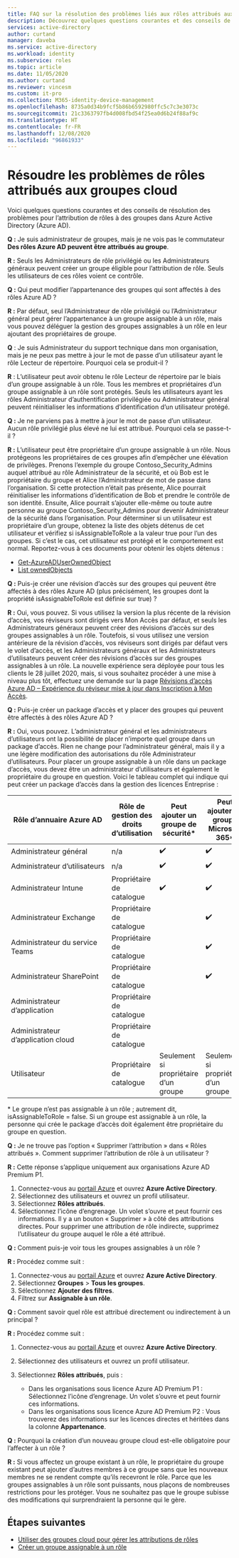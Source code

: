 ```yaml
---
title: FAQ sur la résolution des problèmes liés aux rôles attribués aux groupes cloud – Azure Active Directory | Microsoft Docs
description: Découvrez quelques questions courantes et des conseils de dépannage pour l’attribution de rôles à des groupes dans Azure Active Directory.
services: active-directory
author: curtand
manager: daveba
ms.service: active-directory
ms.workload: identity
ms.subservice: roles
ms.topic: article
ms.date: 11/05/2020
ms.author: curtand
ms.reviewer: vincesm
ms.custom: it-pro
ms.collection: M365-identity-device-management
ms.openlocfilehash: 8735a0d34b9fcf5b86b6592980ffc5c7c3e3073c
ms.sourcegitcommit: 21c3363797fb4d008fbd54f25ea0d6b24f88af9c
ms.translationtype: HT
ms.contentlocale: fr-FR
ms.lasthandoff: 12/08/2020
ms.locfileid: "96861933"
---
```

# <a name="troubleshooting-roles-assigned-to-cloud-groups"></a>Résoudre les problèmes de rôles attribués aux groupes cloud

Voici quelques questions courantes et des conseils de résolution des problèmes pour l’attribution de rôles à des groupes dans Azure Active Directory (Azure AD).

**Q :** Je suis administrateur de groupes, mais je ne vois pas le commutateur **Des rôles Azure AD peuvent être attribués au groupe**.

**R :** Seuls les Administrateurs de rôle privilégié ou les Administrateurs généraux peuvent créer un groupe éligible pour l’attribution de rôle. Seuls les utilisateurs de ces rôles voient ce contrôle.

**Q :** Qui peut modifier l’appartenance des groupes qui sont affectés à des rôles Azure AD ?

**R :** Par défaut, seul l’Administrateur de rôle privilégié ou l’Administrateur général peut gérer l’appartenance à un groupe assignable à un rôle, mais vous pouvez déléguer la gestion des groupes assignables à un rôle en leur ajoutant des propriétaires de groupe.

**Q** : Je suis Administrateur du support technique dans mon organisation, mais je ne peux pas mettre à jour le mot de passe d’un utilisateur ayant le rôle Lecteur de répertoire. Pourquoi cela se produit-il ?

**R** : L’utilisateur peut avoir obtenu le rôle Lecteur de répertoire par le biais d’un groupe assignable à un rôle. Tous les membres et propriétaires d’un groupe assignable à un rôle sont protégés. Seuls les utilisateurs ayant les rôles Administrateur d’authentification privilégiée ou Administrateur général peuvent réinitialiser les informations d’identification d’un utilisateur protégé.

**Q :** Je ne parviens pas à mettre à jour le mot de passe d’un utilisateur. Aucun rôle privilégié plus élevé ne lui est attribué. Pourquoi cela se passe-t-il ?

**R :** L’utilisateur peut être propriétaire d’un groupe assignable à un rôle. Nous protégeons les propriétaires de ces groupes afin d’empêcher une élévation de privilèges. Prenons l’exemple du groupe Contoso_Security_Admins auquel attribué au rôle Administrateur de la sécurité, et où Bob est le propriétaire du groupe et Alice l’Administrateur de mot de passe dans l’organisation. Si cette protection n’était pas présente, Alice pourrait réinitialiser les informations d’identification de Bob et prendre le contrôle de son identité. Ensuite, Alice pourrait s’ajouter elle-même ou toute autre personne au groupe Contoso_Security_Admins pour devenir Administrateur de la sécurité dans l’organisation. Pour déterminer si un utilisateur est propriétaire d’un groupe, obtenez la liste des objets détenus de cet utilisateur et vérifiez si isAssignableToRole a la valeur true pour l’un des groupes. Si c’est le cas, cet utilisateur est protégé et le comportement est normal. Reportez-vous à ces documents pour obtenir les objets détenus :

- [Get-AzureADUserOwnedObject](/powershell/module/azuread/get-azureaduserownedobject)  
- [List ownedObjects](/graph/api/user-list-ownedobjects?tabs=http)

**Q :** Puis-je créer une révision d’accès sur des groupes qui peuvent être affectés à des rôles Azure AD (plus précisément, les groupes dont la propriété isAssignableToRole est définie sur true) ?  

**R :** Oui, vous pouvez. Si vous utilisez la version la plus récente de la révision d’accès, vos réviseurs sont dirigés vers Mon Accès par défaut, et seuls les Administrateurs généraux peuvent créer des révisions d’accès sur des groupes assignables à un rôle. Toutefois, si vous utilisez une version antérieure de la révision d’accès, vos réviseurs sont dirigés par défaut vers le volet d’accès, et les Administrateurs généraux et les Administrateurs d’utilisateurs peuvent créer des révisions d’accès sur des groupes assignables à un rôle. La nouvelle expérience sera déployée pour tous les clients le 28 juillet 2020, mais, si vous souhaitez procéder à une mise à niveau plus tôt, effectuez une demande sur la page [Révisions d’accès Azure AD – Expérience du réviseur mise à jour dans Inscription à Mon Accès](https://forms.microsoft.com/Pages/ResponsePage.aspx?id=v4j5cvGGr0GRqy180BHbR5dv-S62099HtxdeKIcgO-NUOFJaRDFDWUpHRk8zQ1BWVU1MMTcyQ1FFUi4u).

**Q :** Puis-je créer un package d’accès et y placer des groupes qui peuvent être affectés à des rôles Azure AD ?

**R :** Oui, vous pouvez. L’administrateur général et les administrateurs d’utilisateurs ont la possibilité de placer n’importe quel groupe dans un package d’accès. Rien ne change pour l’administrateur général, mais il y a une légère modification des autorisations du rôle Administrateur d’utilisateurs. Pour placer un groupe assignable à un rôle dans un package d’accès, vous devez être un administrateur d’utilisateurs et également le propriétaire du groupe en question. Voici le tableau complet qui indique qui peut créer un package d’accès dans la gestion des licences Entreprise :

Rôle d’annuaire Azure AD | Rôle de gestion des droits d’utilisation | Peut ajouter un groupe de sécurité\* | Peut ajouter un groupe Microsoft 365\* | Peut ajouter une application | Peut ajouter un site SharePoint Online
----------------------- | --------------------------- | ----------------------- | ------------------------- | ----------- |  -----------------------------
Administrateur général | n/a | ✔️ | ✔️ | ✔️  | ✔️
Administrateur d’utilisateurs  | n/a  | ✔️  | ✔️  | ✔️
Administrateur Intune | Propriétaire de catalogue | ✔️  | ✔️  | &nbsp;  | &nbsp;
Administrateur Exchange  | Propriétaire de catalogue  | &nbsp; | ✔️  | &nbsp;  | &nbsp;
Administrateur du service Teams | Propriétaire de catalogue  | &nbsp; | ✔️  | &nbsp;  | &nbsp;
Administrateur SharePoint | Propriétaire de catalogue | &nbsp; | ✔️  | &nbsp;  | ✔️ 
Administrateur d’application | Propriétaire de catalogue  | &nbsp;  | &nbsp; | ✔️  | &nbsp;
Administrateur d’application cloud | Propriétaire de catalogue  | &nbsp;  | &nbsp; | ✔️  | &nbsp;
Utilisateur | Propriétaire de catalogue | Seulement si propriétaire d’un groupe | Seulement si propriétaire d’un groupe | Seulement si propriétaire d’une application  | &nbsp;

\* Le groupe n’est pas assignable à un rôle ; autrement dit, isAssignableToRole = false. Si un groupe est assignable à un rôle, la personne qui crée le package d’accès doit également être propriétaire du groupe en question.

**Q :** Je ne trouve pas l’option « Supprimer l’attribution » dans « Rôles attribués ». Comment supprimer l’attribution de rôle à un utilisateur ?

**R :** Cette réponse s’applique uniquement aux organisations Azure AD Premium P1.

1. Connectez-vous au [portail Azure](https://portal.azure.com) et ouvrez **Azure Active Directory**.
1. Sélectionnez des utilisateurs et ouvrez un profil utilisateur.
1. Sélectionnez **Rôles attribués**.
1. Sélectionnez l’icône d’engrenage. Un volet s’ouvre et peut fournir ces informations. Il y a un bouton « Supprimer » à côté des attributions directes. Pour supprimer une attribution de rôle indirecte, supprimez l’utilisateur du groupe auquel le rôle a été attribué.

**Q :** Comment puis-je voir tous les groupes assignables à un rôle ?

**R :** Procédez comme suit :

1. Connectez-vous au [portail Azure](https://portal.azure.com) et ouvrez **Azure Active Directory**.
1. Sélectionnez **Groupes** > **Tous les groupes**.
1. Sélectionnez **Ajouter des filtres**.
1. Filtrez sur **Assignable à un rôle**.

**Q :** Comment savoir quel rôle est attribué directement ou indirectement à un principal ?

**R :** Procédez comme suit :

1. Connectez-vous au [portail Azure](https://portal.azure.com) et ouvrez **Azure Active Directory**.
1. Sélectionnez des utilisateurs et ouvrez un profil utilisateur.
1. Sélectionnez **Rôles attribués**, puis :

    - Dans les organisations sous licence Azure AD Premium P1 : Sélectionnez l’icône d’engrenage. Un volet s’ouvre et peut fournir ces informations.
    - Dans les organisations sous licence Azure AD Premium P2 : Vous trouverez des informations sur les licences directes et héritées dans la colonne **Appartenance**.

**Q :** Pourquoi la création d’un nouveau groupe cloud est-elle obligatoire pour l’affecter à un rôle ?  

**R :** Si vous affectez un groupe existant à un rôle, le propriétaire du groupe existant peut ajouter d’autres membres à ce groupe sans que les nouveaux membres ne se rendent compte qu’ils recevront le rôle. Parce que les groupes assignables à un rôle sont puissants, nous plaçons de nombreuses restrictions pour les protéger. Vous ne souhaitez pas que le groupe subisse des modifications qui surprendraient la personne qui le gère.

## <a name="next-steps"></a>Étapes suivantes

- [Utiliser des groupes cloud pour gérer les attributions de rôles](groups-concept.md)
- [Créer un groupe assignable à un rôle](groups-create-eligible.md)
